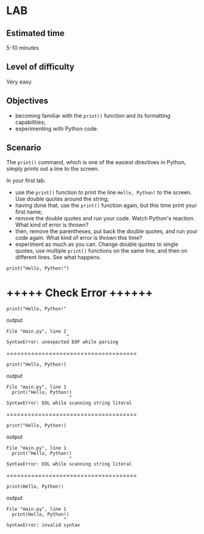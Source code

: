 # LAB

## Estimated time
5-10 minutes

## Level of difficulty
Very easy

## Objectives
  - becoming familiar with the `print()` function and its formatting capabilities;
  - experimenting with Python code.

## Scenario
The `print()` command, which is one of the easiest directives in Python, simply prints out a line to the screen.

In your first lab:

  - use the `print()` function to print the line `Hello, Python!` to the screen. Use double quotes around the string;
  - having done that, use the `print()` function again, but this time print your first name;
  - remove the double quotes and run your code. Watch Python's reaction. What kind of error is thrown?
  - then, remove the parentheses, put back the double quotes, and run your code again. What kind of error is thrown this time?
  - experiment as much as you can. Change double quotes to single quotes, use multiple `print()` functions on the same line, and then on different lines. See what happens.

  ```scripts
  print("Hello, Python!")
  ```

+++++ Check Error ++++++
=====================================
  
  ```scripts
  print("Hello, Python!"
  ```
  output
  ```
File "main.py", line 2
                        ^
SyntaxError: unexpected EOF while parsing
  ```
=====================================
  
  ```scripts
  print("Hello, Python!)
  ```
  output
  ```
File "main.py", line 1
    print("Hello, Python!)
                         ^
SyntaxError: EOL while scanning string literal
  ```
=====================================
  
  ```scripts
  print("Hello, Python!)
  ```
  output
  ```
File "main.py", line 1
    print("Hello, Python!)
                         ^
SyntaxError: EOL while scanning string literal
  ```
=====================================
  
  ```scripts
  print(Hello, Python!)
  ```
  output
  ```
File "main.py", line 1
    print(Hello, Python!)
                       ^
SyntaxError: invalid syntax
  ```
 

